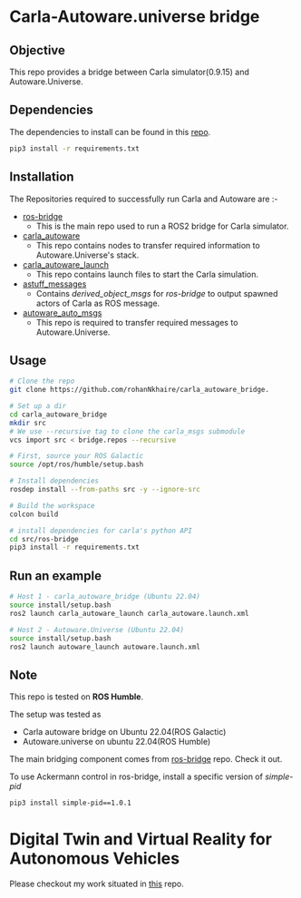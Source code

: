 # Carla-Autoware.universe bridge


## Objective ##
This repo provides a bridge between Carla simulator(0.9.15) and Autoware.Universe. 

## Dependencies ##
The dependencies to install can be found in this [repo](https://github.com/rohanNkhaire/ros-bridge.git).
```bash
pip3 install -r requirements.txt
```

## Installation ##
The Repositories required to successfully run Carla and Autoware are :-
- [ros-bridge](https://github.com/rohanNkhaire/ros-bridge.git)
    - This is the main repo used to run a ROS2 bridge for Carla simulator.
- [carla_autoware](https://github.com/rohanNkhaire/carla_autoware)
    - This repo contains nodes to transfer required information to Autoware.Universe's stack.
- [carla_autoware_launch](https://github.com/rohanNkhaire/carla_autoware_launch)
    - This repo contains launch files to start the Carla simulation.
- [astuff_messages](https://github.com/rohanNkhaire/astuff_sensor_msgs.git)
    - Contains *derived_object_msgs* for *ros-bridge* to output spawned actors of Carla as ROS message.
- [autoware_auto_msgs](https://github.com/rohanNkhaire/autoware_auto_msgs.git)
    - This repo is required to transfer required messages to Autoware.Universe.


## Usage ##
```bash
# Clone the repo
git clone https://github.com/rohanNkhaire/carla_autoware_bridge.

# Set up a dir
cd carla_autoware_bridge
mkdir src
# We use --recursive tag to clone the carla_msgs submodule
vcs import src < bridge.repos --recursive

# First, source your ROS Galactic
source /opt/ros/humble/setup.bash

# Install dependencies
rosdep install --from-paths src -y --ignore-src

# Build the workspace
colcon build

# install dependencies for carla's python API
cd src/ros-bridge
pip3 install -r requirements.txt
```

## Run an example ##
```bash
# Host 1 - carla_autoware_bridge (Ubuntu 22.04)
source install/setup.bash
ros2 launch carla_autoware_launch carla_autoware.launch.xml
```

```bash
# Host 2 - Autoware.Universe (Ubuntu 22.04)
source install/setup.bash
ros2 launch autoware_launch autoware.launch.xml
```

## Note ##
This repo is tested on **ROS Humble**.

The setup was tested as
- Carla autoware bridge on Ubuntu 22.04(ROS Galactic)
- Autoware.universe on ubuntu 22.04(ROS Humble)

The main bridging component comes from [ros-bridge](https://github.com/carla-simulator/ros-bridge) repo. Check it out.

To use Ackermann control in ros-bridge, install a specific version of *simple-pid*
```bash
pip3 install simple-pid==1.0.1
```

# Digital Twin and Virtual Reality for Autonomous Vehicles #
Please checkout my work situated in [this](https://github.com/rohanNkhaire/carla_autoware/tree/digital_twin) repo.

